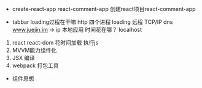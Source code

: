 - create-react-app react-comment-app
创建react项目react-comment-app

- tabbar loading过程在干嘛
http 四个进程 loading 远程 TCP/IP dns www.juejin.im -> ip
本地应用 时间花在哪？ localhost

1. react  react-dom 花时间加载 执行js
2. MVVM能力组件化
3. JSX 编译
4. webpack 打包工具


- 组件思想